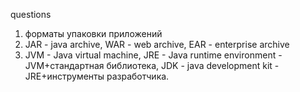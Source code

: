 questions
1. форматы упаковки приложений
2. JAR - java archive, WAR - web archive, EAR - enterprise archive
3. JVM - Java virtual machine, JRE - Java runtime environment - JVM+стандартная библиотека, 
JDK - java development kit - JRE+инструменты разработчика. 